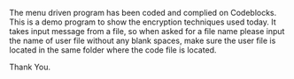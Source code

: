 The menu driven program has been coded and complied on Codeblocks. 
This is a demo program to show the encryption techniques used today.
It takes input message from a file, so when asked for a file name please input the name of user file
without any blank spaces, make sure the user file is located in the same folder where the code file is located.

Thank You.
